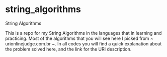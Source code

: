# string_algorithms
String Algorithms

This is a repo for my String Algorithms in the languages that in learning and practicing. Most of the algorithms that you will see here I picked from ~ urionlinejudge.com.br ~. In all codes you will find a quick explanation about the problem solved here, and the link for the URI description.
